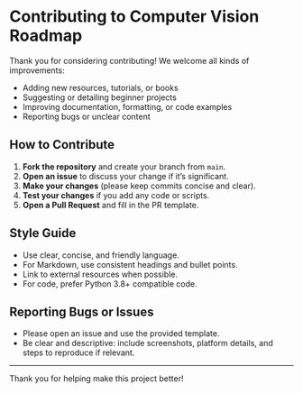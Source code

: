 # Contributing to Computer Vision Roadmap

Thank you for considering contributing! We welcome all kinds of improvements:

- Adding new resources, tutorials, or books
- Suggesting or detailing beginner projects
- Improving documentation, formatting, or code examples
- Reporting bugs or unclear content

## How to Contribute

1. **Fork the repository** and create your branch from `main`.
2. **Open an issue** to discuss your change if it’s significant.
3. **Make your changes** (please keep commits concise and clear).
4. **Test your changes** if you add any code or scripts.
5. **Open a Pull Request** and fill in the PR template.

## Style Guide

- Use clear, concise, and friendly language.
- For Markdown, use consistent headings and bullet points.
- Link to external resources when possible.
- For code, prefer Python 3.8+ compatible code.

## Reporting Bugs or Issues

- Please open an issue and use the provided template.
- Be clear and descriptive: include screenshots, platform details, and steps to reproduce if relevant.

---

Thank you for helping make this project better!
